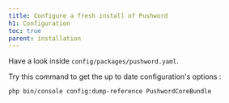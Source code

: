 ```yaml
---
title: Configure a fresh install of Pushword
h1: Configuration
toc: true
parent: installation
---
```


Have a look inside `config/packages/pushword.yaml`.

Try this command to get the up to date configuration's options :

```shell
php bin/console config:dump-reference PushwordCoreBundle
```
